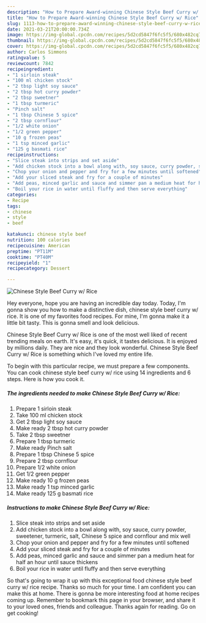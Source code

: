 ```yaml
---
description: "How to Prepare Award-winning Chinese Style Beef Curry w/ Rice"
title: "How to Prepare Award-winning Chinese Style Beef Curry w/ Rice"
slug: 1113-how-to-prepare-award-winning-chinese-style-beef-curry-w-rice
date: 2021-03-21T20:00:00.734Z
image: https://img-global.cpcdn.com/recipes/5d2cd5847f6fc5f5/680x482cq70/chinese-style-beef-curry-w-rice-recipe-main-photo.jpg
thumbnail: https://img-global.cpcdn.com/recipes/5d2cd5847f6fc5f5/680x482cq70/chinese-style-beef-curry-w-rice-recipe-main-photo.jpg
cover: https://img-global.cpcdn.com/recipes/5d2cd5847f6fc5f5/680x482cq70/chinese-style-beef-curry-w-rice-recipe-main-photo.jpg
author: Carlos Simmons
ratingvalue: 5
reviewcount: 7842
recipeingredient:
- "1 sirloin steak"
- "100 ml chicken stock"
- "2 tbsp light soy sauce"
- "2 tbsp hot curry powder"
- "2 tbsp sweetner"
- "1 tbsp turmeric"
- "Pinch salt"
- "1 tbsp Chinese 5 spice"
- "2 tbsp cornflour"
- "1/2 white onion"
- "1/2 green pepper"
- "10 g frozen peas"
- "1 tsp minced garlic"
- "125 g basmati rice"
recipeinstructions:
- "Slice steak into strips and set aside"
- "Add chicken stock into a bowl along with, soy sauce, curry powder, sweetener, turmeric, salt, Chinese 5 spice and cornflour and mix well"
- "Chop your onion and pepper and fry for a few minutes until softened"
- "Add your sliced steak and fry for a couple of minutes"
- "Add peas, minced garlic and sauce and simmer pan a medium heat for half an hour until sauce thickens"
- "Boil your rice in water until fluffy and then serve everything"
categories:
- Recipe
tags:
- chinese
- style
- beef

katakunci: chinese style beef 
nutrition: 100 calories
recipecuisine: American
preptime: "PT11M"
cooktime: "PT40M"
recipeyield: "1"
recipecategory: Dessert

---
```



![Chinese Style Beef Curry w/ Rice](https://img-global.cpcdn.com/recipes/5d2cd5847f6fc5f5/680x482cq70/chinese-style-beef-curry-w-rice-recipe-main-photo.jpg)

Hey everyone, hope you are having an incredible day today. Today, I'm gonna show you how to make a distinctive dish, chinese style beef curry w/ rice. It is one of my favorites food recipes. For mine, I'm gonna make it a little bit tasty. This is gonna smell and look delicious.



Chinese Style Beef Curry w/ Rice is one of the most well liked of recent trending meals on earth. It's easy, it's quick, it tastes delicious. It is enjoyed by millions daily. They are nice and they look wonderful. Chinese Style Beef Curry w/ Rice is something which I've loved my entire life.


To begin with this particular recipe, we must prepare a few components. You can cook chinese style beef curry w/ rice using 14 ingredients and 6 steps. Here is how you cook it.

<!--inarticleads1-->

##### The ingredients needed to make Chinese Style Beef Curry w/ Rice:

1. Prepare 1 sirloin steak
1. Take 100 ml chicken stock
1. Get 2 tbsp light soy sauce
1. Make ready 2 tbsp hot curry powder
1. Take 2 tbsp sweetner
1. Prepare 1 tbsp turmeric
1. Make ready Pinch salt
1. Prepare 1 tbsp Chinese 5 spice
1. Prepare 2 tbsp cornflour
1. Prepare 1/2 white onion
1. Get 1/2 green pepper
1. Make ready 10 g frozen peas
1. Make ready 1 tsp minced garlic
1. Make ready 125 g basmati rice




<!--inarticleads2-->

##### Instructions to make Chinese Style Beef Curry w/ Rice:

1. Slice steak into strips and set aside
1. Add chicken stock into a bowl along with, soy sauce, curry powder, sweetener, turmeric, salt, Chinese 5 spice and cornflour and mix well
1. Chop your onion and pepper and fry for a few minutes until softened
1. Add your sliced steak and fry for a couple of minutes
1. Add peas, minced garlic and sauce and simmer pan a medium heat for half an hour until sauce thickens
1. Boil your rice in water until fluffy and then serve everything




So that's going to wrap it up with this exceptional food chinese style beef curry w/ rice recipe. Thanks so much for your time. I am confident you can make this at home. There is gonna be more interesting food at home recipes coming up. Remember to bookmark this page in your browser, and share it to your loved ones, friends and colleague. Thanks again for reading. Go on get cooking!
